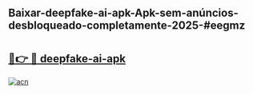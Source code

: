 ## Baixar-deepfake-ai-apk-Apk-sem-anúncios-desbloqueado-completamente-2025-#eegmz

# <h2><a href="https://ainizakaria.my?title=deepfake-ai-apk&ref=22M">🔗👉 🔴 deepfake-ai-apk</a></h2>

[![acn](https://github.com/user-attachments/assets/0f9c940e-d8b0-45ae-aac7-cd30a18b3e1c)](https://ainizakaria.my?title=deepfake-ai-apk&ref=22M)

